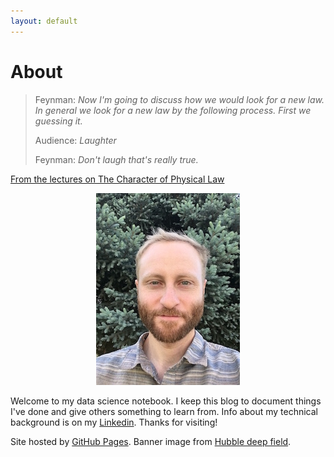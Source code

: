 ```yaml
---
layout: default
---
```


# About

> Feynman: _Now I'm going to discuss how we would look for a new law.  In general we look for a new law by the following process. First we guessing it._
>
> Audience: _Laughter_
>
> Feynman: _Don't laugh that's really true._

[From the lectures on The Character of Physical Law](https://www.youtube.com/watch?v=-2NnquxdWFk)







<p align="center"><img src="me_tree.jpg"></p>

Welcome to my data science notebook.  I keep this blog to document things I've done and give others something to learn from.  Info about my technical background is on my <a href="https://www.linkedin.com/in/andrew-august" target="_blank">Linkedin</a>.  Thanks for visiting!

Site hosted by [GitHub Pages](https://pages.github.com).  Banner image from [Hubble deep field](https://www.spacetelescope.org/news/heic1909/). 
